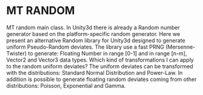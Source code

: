 # MT RANDOM

MT random main class.
In Unity3d there is already a Random number generator based on the platform-specific random generator.
Here we present an alternative Random library for Unity3d designed to generate uniform Pseudo-Random deviates.
The library use a fast PRNG (Mersenne-Twister) to generate: Floating Number in range [0-1] and in range [n-m], Vector2 and Vector3 data types.
Which kind of transformations I can apply to the random uniform deviates?
The uniform deviates can be transformed with the distributions: Standard Normal Distribution and Power-Law.
In addition is possible to generate floating random deviates coming from other distributions: Poisson, Exponential and Gamma.
